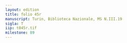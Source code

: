 ```yaml
---
layout: edition
title: folio 45r
manuscript: Turin, Biblioteca Nazionale, MS N.III.19
sigla: T
iip: t045r.tif
milestone: 89
---
```

